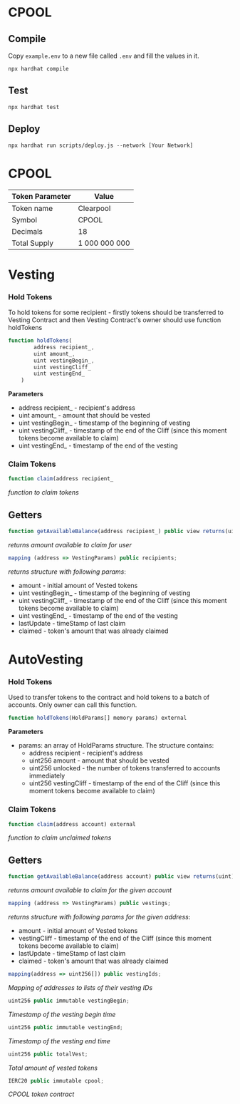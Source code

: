 # CPOOL

## Compile

Copy `example.env` to a new file called `.env` and fill the values in it.

```
npx hardhat compile
```

## Test

```
npx hardhat test
```

## Deploy

```
npx hardhat run scripts/deploy.js --network [Your Network]
```
# CPOOL

Token Parameter | Value
------------ | -------------
Token name	| Clearpool
Symbol 	 | CPOOL
Decimals |	18
Total Supply | 1 000 000 000

# Vesting

### Hold Tokens

To hold tokens for some recipient - firstly tokens should be transferred to Vesting Contract and then Vesting Contract's owner should use function holdTokens

```jsx
function holdTokens(
        address recipient_,
        uint amount_,
        uint vestingBegin_,
        uint vestingCliff_
        uint vestingEnd_
    )
```

**Parameters**

- address recipient\_ - recipient's address
- uint amount\_ - amount that should be vested
- uint vestingBegin\_ - timestamp of the beginning of vesting
- uint vestingCliff\_ - timestamp of the end of the Cliff (since this moment tokens become available to claim)
- uint vestingEnd\_ - timestamp of the end of the vesting

### Claim Tokens

```jsx
function claim(address recipient_
```

_function to claim tokens_

## Getters

```jsx
function getAvailableBalance(address recipient_) public view returns(uint)
```

_returns amount available to claim for user_

```jsx
mapping (address => VestingParams) public recipients;
```

_returns structure with following params_:

- amount - initial amount of Vested tokens
- uint vestingBegin\_ - timestamp of the beginning of vesting
- uint vestingCliff\_ - timestamp of the end of the Cliff (since this moment tokens become available to claim)
- uint vestingEnd\_ - timestamp of the end of the vesting
- lastUpdate - timeStamp of last claim
- claimed - token's amount that was already claimed

# AutoVesting

### Hold Tokens

Used to transfer tokens to the contract and hold tokens to a batch of accounts. 
Only owner can call this function.

```jsx
function holdTokens(HoldParams[] memory params) external
```
**Parameters**
- params: an array of HoldParams structure. The structure contains:
  - address recipient - recipient's address
  - uint256 amount - amount that should be vested
  - uint256 unlocked - the number of tokens transferred to accounts immediately
  - uint256 vestingCliff - timestamp of the end of the Cliff (since this moment tokens become available to claim)


### Claim Tokens

```jsx
function claim(address account) external
```

_function to claim unclaimed tokens_

## Getters

```jsx
function getAvailableBalance(address account) public view returns(uint)
```

_returns amount available to claim for the given account_

```jsx
mapping (address => VestingParams) public vestings;
```

_returns structure with following params for the given address_:

- amount - initial amount of Vested tokens
- vestingCliff - timestamp of the end of the Cliff (since this moment tokens become available to claim)
- lastUpdate - timeStamp of last claim
- claimed - token's amount that was already claimed

```jsx
mapping(address => uint256[]) public vestingIds;
```
_Mapping of addresses to lists of their vesting IDs_

```jsx
uint256 public immutable vestingBegin;
```
_Timestamp of the vesting begin time_

```jsx
uint256 public immutable vestingEnd;
```
_Timestamp of the vesting end time_
```jsx
uint256 public totalVest;
```
_Total amount of vested tokens_

```jsx
IERC20 public immutable cpool;
```
_CPOOL token contract_